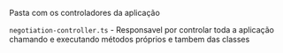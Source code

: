 Pasta com os controladores da aplicação

`negotiation-controller.ts` - Responsavel por controlar toda a aplicação chamando e executando métodos próprios e tambem das classes